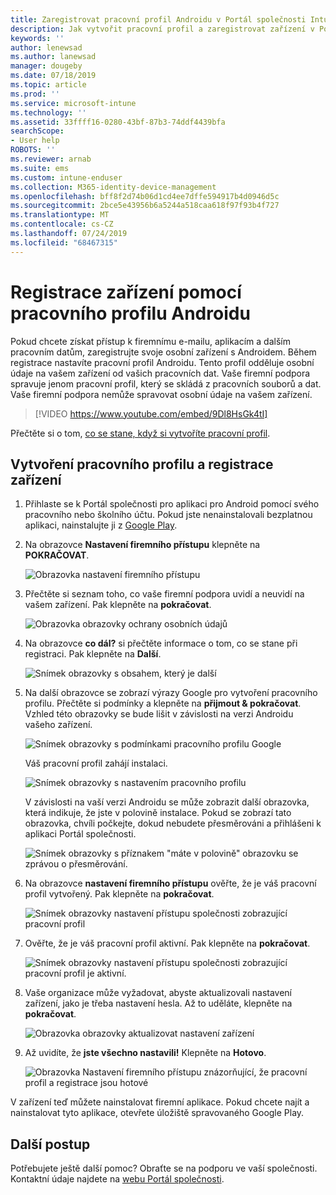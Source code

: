 ```yaml
---
title: Zaregistrovat pracovní profil Androidu v Portál společnosti Intune | Microsoft Docs
description: Jak vytvořit pracovní profil a zaregistrovat zařízení v Portál společnosti Intune.
keywords: ''
author: lenewsad
ms.author: lanewsad
manager: dougeby
ms.date: 07/18/2019
ms.topic: article
ms.prod: ''
ms.service: microsoft-intune
ms.technology: ''
ms.assetid: 33ffff16-0280-43bf-87b3-74ddf4439bfa
searchScope:
- User help
ROBOTS: ''
ms.reviewer: arnab
ms.suite: ems
ms.custom: intune-enduser
ms.collection: M365-identity-device-management
ms.openlocfilehash: bff8f2d74b06d1cd4ee7dffe594917b4d0946d5c
ms.sourcegitcommit: 2bce5e43956b6a5244a518caa618f97f93b4f727
ms.translationtype: MT
ms.contentlocale: cs-CZ
ms.lasthandoff: 07/24/2019
ms.locfileid: "68467315"
---
```

# <a name="enroll-device-with-android-work-profile"></a>Registrace zařízení pomocí pracovního profilu Androidu

Pokud chcete získat přístup k firemnímu e-mailu, aplikacím a dalším pracovním datům, zaregistrujte svoje osobní zařízení s Androidem. Během registrace nastavíte pracovní profil Androidu. Tento profil odděluje osobní údaje na vašem zařízení od vašich pracovních dat. Vaše firemní podpora spravuje jenom pracovní profil, který se skládá z pracovních souborů a dat. Vaše firemní podpora nemůže spravovat osobní údaje na vašem zařízení.
</br>
> [!VIDEO https://www.youtube.com/embed/9Dl8HsGk4tI]

Přečtěte si o tom, [co se stane, když si vytvoříte pracovní profil](what-happens-when-you-create-a-work-profile-android.md).

## <a name="create-work-profile-and-enroll-device"></a>Vytvoření pracovního profilu a registrace zařízení

1. Přihlaste se k Portál společnosti pro aplikaci pro Android pomocí svého pracovního nebo školního účtu. Pokud jste nenainstalovali bezplatnou aplikaci, nainstalujte ji z [Google Play](https://play.google.com/store/apps/details?id=com.microsoft.windowsintune.companyportal).  

2. Na obrazovce **Nastavení firemního přístupu** klepněte na **POKRAČOVAT**.  

    ![Obrazovka nastavení firemního přístupu](./media/android-wp-02-1908.png)  

3. Přečtěte si seznam toho, co vaše firemní podpora uvidí a neuvidí na vašem zařízení. Pak klepněte na **pokračovat**.   

    ![Obrazovka obrazovky ochrany osobních údajů](./media/android-wp-03-1908.png)  

4. Na obrazovce **co dál?** si přečtěte informace o tom, co se stane při registraci. Pak klepněte na **Další**.  

    ![Snímek obrazovky s obsahem, který je další](./media/android-wp-04-1908.png)

5. Na další obrazovce se zobrazí výrazy Google pro vytvoření pracovního profilu. Přečtěte si podmínky a klepněte na **přijmout &AMP; pokračovat**. Vzhled této obrazovky se bude lišit v závislosti na verzi Androidu vašeho zařízení. 

    ![Snímek obrazovky s podmínkami pracovního profilu Google](./media/android-wp-05-1908.png)  

    Váš pracovní profil zahájí instalaci. 

     ![Snímek obrazovky s nastavením pracovního profilu](./media/android-wp-05a-1908.png) 

     V závislosti na vaší verzi Androidu se může zobrazit další obrazovka, která indikuje, že jste v polovině instalace. Pokud se zobrazí tato obrazovka, chvíli počkejte, dokud nebudete přesměrováni a přihlášeni k aplikaci Portál společnosti.  

     ![Snímek obrazovky s příznakem "máte v polovině" obrazovku se zprávou o přesměrování.](./media/android-wp-05b-1908.png) 

6. Na obrazovce **nastavení firemního přístupu** ověřte, že je váš pracovní profil vytvořený. Pak klepněte na **pokračovat**.  

    ![Snímek obrazovky nastavení přístupu společnosti zobrazující pracovní profil](./media/android-wp-06-1908.png)  

7. Ověřte, že je váš pracovní profil aktivní. Pak klepněte na **pokračovat**. 

    ![Snímek obrazovky nastavení přístupu společnosti zobrazující pracovní profil je aktivní.](./media/android-wp-07-1908.png)  

8. Vaše organizace může vyžadovat, abyste aktualizovali nastavení zařízení, jako je třeba nastavení hesla. Až to uděláte, klepněte na **pokračovat**.  

    ![Obrazovka obrazovky aktualizovat nastavení zařízení](./media/android-wp-08-1908.png) 

9. Až uvidíte, že **jste všechno nastavili!** Klepněte na **Hotovo**.  

    ![Obrazovka Nastavení firemního přístupu znázorňující, že pracovní profil a registrace jsou hotové](./media/android-wp-09-1908.png)  


V zařízení teď můžete nainstalovat firemní aplikace. Pokud chcete najít a nainstalovat tyto aplikace, otevřete úložiště spravovaného Google Play. 

## <a name="next-steps"></a>Další postup  

Potřebujete ještě další pomoc? Obraťte se na podporu ve vaší společnosti. Kontaktní údaje najdete na [webu Portál společnosti](https://go.microsoft.com/fwlink/?linkid=2010980).
